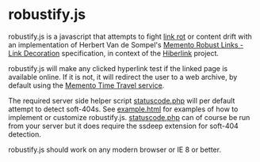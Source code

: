 # robustify.js

robustify.js is a javascript that attempts to fight [link rot](https://en.wikipedia.org/wiki/Link_rot) or content drift with an implementation of Herbert Van de Sompel's [Memento Robust Links - Link Decoration](http://robustlinks.mementoweb.org/spec/) specification, in context of the [Hiberlink](http://hiberlink.org/) project.

robustify.js will make any clicked hyperlink test if the linked page is available online. If it is not, it will redirect the user to a web archive, by default using the [Memento Time Travel service](http://timetravel.mementoweb.org/).

The required server side helper script [statuscode.php](https://github.com/renevoorburg/robustify.js/blob/master/php/statuscode.php) will per default attempt to detect soft-404s. See [example.html](http://digitopia.nl/robustify/example.html) for examples of how to implement or customize robustify.js.  [statuscode.php](https://github.com/renevoorburg/robustify.js/blob/master/php/statuscode.php) can of course be run from your server but it does require the ssdeep extension for soft-404 detection.

robustify.js should work on any modern browser or IE 8 or better.


